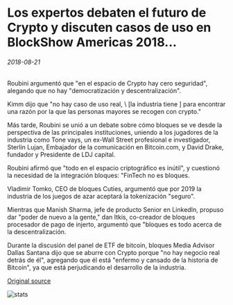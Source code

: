 # Los expertos debaten el futuro de Crypto y discuten casos de uso en BlockShow Americas 2018...

###### 2018-08-21

Roubini argumentó que "en el espacio de Crypto hay cero seguridad", alegando que no hay "democratización y descentralización".

Kimm dijo que "no hay caso de uso real, \ [la industria tiene \] para encontrar una razón por la que las personas mayores se recogen con crypto."

Más tarde, Roubini se unió a un debate sobre cómo bloques se ve desde la perspectiva de las principales instituciones, uniendo a los jugadores de la industria como Tone vays, un ex-Wall Street profesional e investigador, Sterlin Lujan, Embajador de la comunicación en Bitcoin.com, y David Drake, fundador y Presidente de LDJ capital.

Roubini afirmó que "todo en el espacio criptográfico es inútil", y cuestionó la necesidad de la integración bloques: "FinTech no es bloques.

Vladimir Tomko, CEO de bloques Cuties, argumentó que por 2019 la industria de los juegos de azar aceptará la tokenización "seguro".

Mientras que Manish Sharma, jefe de producto Senior en LinkedIn, propuso dar "poder de nuevo a la gente," dan Itkis, co-creador de bloques procesador de pago de injerto, argumentó que "bloques es todo acerca de la descentralización.

Durante la discusión del panel de ETF de bitcoin, bloques Media Advisor Dallas Santana dijo que se aburre con Crypto porque "no hay negocio real detrás de él", agregando que él está "enfermo y cansado de la historia de Bitcoin", ya que está perjudicando el desarrollo de la industria.

[Original source](https://cointelegraph.com/news/experts-debate-cryptos-future-and-discuss-use-cases-at-blockshow-americas-2018)

![stats](https://c.statcounter.com/11760860/0/a89fa40b/1/ "stats")